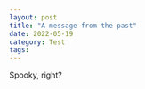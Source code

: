 ```yaml
---
layout: post
title: "A message from the past"
date: 2022-05-19
category: Test
tags: 
---
```


Spooky, right?
